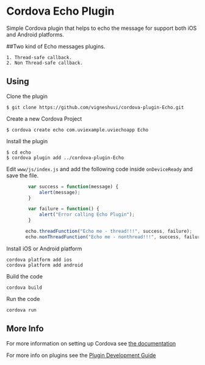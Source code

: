 # Cordova Echo Plugin

Simple Cordova plugin that helps to echo the message for support both iOS and Android platforms.

##Two kind of Echo messages plugins.

    1. Thread-safe callback.    
    2. Non Thread-safe callback.

## Using
Clone the plugin

    $ git clone https://github.com/vigneshuvi/cordova-plugin-Echo.git

Create a new Cordova Project

    $ cordova create echo com.uviexample.uviechoapp Echo
    
Install the plugin

    $ cd echo
    $ cordova plugin add ../cordova-plugin-Echo
    

Edit `www/js/index.js` and add the following code inside `onDeviceReady` and save the file.

```js
        var success = function(message) {
            alert(message);
        }

        var failure = function() {
            alert("Error calling Echo Plugin");
        }

       echo.threadFunction("Echo me - thread!!!", success, failure);
       echo.nonThreadFunction("Echo me - nonthread!!!", success, failure);
```

Install iOS or Android platform

    cordova platform add ios
    cordova platform add android

Build the code 

    cordova build     
    
Run the code

    cordova run 

## More Info

For more information on setting up Cordova see [the documentation](http://cordova.apache.org/docs/en/4.0.0/guide_cli_index.md.html#The%20Command-Line%20Interface)

For more info on plugins see the [Plugin Development Guide](http://cordova.apache.org/docs/en/4.0.0/guide_hybrid_plugins_index.md.html#Plugin%20Development%20Guide)
